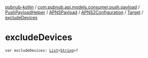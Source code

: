 [pubnub-kotlin](../../../../../index.md) / [com.pubnub.api.models.consumer.push.payload](../../../../index.md) / [PushPayloadHelper](../../../index.md) / [APNSPayload](../../index.md) / [APNS2Configuration](../index.md) / [Target](index.md) / [excludeDevices](./exclude-devices.md)

# excludeDevices

`var excludeDevices: `[`List`](https://kotlinlang.org/api/latest/jvm/stdlib/kotlin.collections/-list/index.html)`<`[`String`](https://kotlinlang.org/api/latest/jvm/stdlib/kotlin/-string/index.html)`>?`